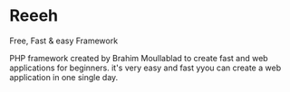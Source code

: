 # Reeeh
Free, Fast &amp; easy Framework

PHP framework created by Brahim Moullablad to create fast and web applications for beginners. it's very easy and fast yyou can create a web application in one single day.
